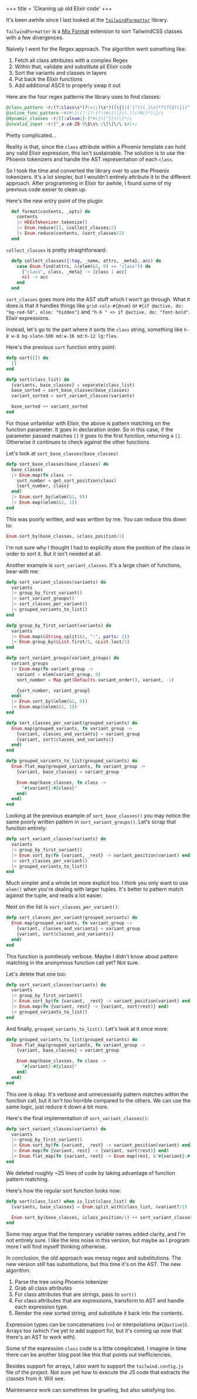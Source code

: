 +++
title = 'Cleaning up old Elixir code'
+++

It's been awhile since I last looked at the [`TailwindFormatter`](https://github.com/100phlecs/tailwind_formatter) library.

`TailwindFormatter` is a [Mix Format](https://hexdocs.pm/mix/main/Mix.Tasks.Format.html#module-plugins) extension to sort TailwindCSS classes with a few divergences. 

Naively I went for the Regex approach. The algorithm went something like:

1. Fetch all class attributes with a complex Regex
2. Within that, validate and substitute all Elixir code
3. Sort the variants and classes in layers
4. Put back the Elixir functions
5. Add additional ASCII to properly swap it out

Here are the four regex patterns the library uses to find classes:

```elixir
@class_pattern ~r/(?:class\s*(?:=|:)\s*)((\{)|('|"))(.|\s)*?(?(2)\}|("|'))/i
@inline_func_pattern ~r/#\{((?:(?:(?!(#\{|\})).)|(?R))*)\}/i
@dynamic_classes ~r/[[:alnum:]-]*#\{([^}]+)\}*/i
@invalid_input ~r/[^_a-zA-Z0-9\$\s\-:\[\]\/\.\#]+/
```

Pretty complicated...

Reality is that, since the `class` attribute within a Phoenix template can hold any valid Elixir expression, this isn't sustainable. The solution is to use the Phoenix tokenizers and handle the AST representation of each `class`.

So I took the time and converted the library over to use the Phoenix tokenizers. It's a lot simpler, but I wouldn't entirely attribute it to the different approach. After programming in Elixir for awhile, I found some of my previous code easier to clean up.

Here's the new entry point of the plugin:

```elixir
  def format(contents, _opts) do
    contents
    |> HEExTokenizer.tokenize()
    |> Enum.reduce([], &collect_classes/2)
    |> Enum.reduce(contents, &sort_classes/2)
  end
```

`collect_classes` is pretty straightforward:

```elixir
  defp collect_classes({:tag, _name, attrs, _meta}, acc) do
    case Enum.find(attrs, &(elem(&1, 0) == "class")) do
      {"class", class, _meta} -> [class | acc]
      nil -> acc
    end
  end
  ```

`sort_classes` goes more into the AST stuff which I won't go through. What it does is that it handles things like `grid-cols-#{@num}` or `#{if @active, do: "bg-red-50", else: "hidden"}` and `"h-6 " <> if @active, do: "font-bold"`. Elixir expressions.

Instead, let's go to the part where it sorts the `class` string, something like `h-8 w-8 bg-slate-500 md:w-16 md:h-12 lg:flex`.

Here's the previous `sort` function entry point:

```elixir
defp sort([]) do
  []
end

defp sort(class_list) do
  {variants, base_classes} = separate(class_list)
  base_sorted = sort_base_classes(base_classes)
  variant_sorted = sort_variant_classes(variants)

  base_sorted ++ variant_sorted
end
```

For those unfamiliar with Elixir, the above is pattern matching on the function parameter. It goes in declaration order. So in this case, if the parameter passed matches `[]` it goes to the first function, returning a `[]`. Otherwise it continues to check against the other functions.

Let's look at `sort_base_classes(base_classes)`

```elixir
defp sort_base_classes(base_classes) do
  base_classes
  |> Enum.map(fn class ->
    sort_number = get_sort_position(class)
    {sort_number, class}
  end)
  |> Enum.sort_by(&elem(&1, 0))
  |> Enum.map(&elem(&1, 1))
end
```

This was poorly written, and was written by me. You can reduce this down to:

```elixir
Enum.sort_by(base_classes, &class_position/1)
```

I'm not sure why I thought I had to explicitly store the position of the class in order to sort it. But it isn't needed at all.

Another example is `sort_variant_classes`. It's a large chain of functions, bear with me:

```elixir
defp sort_variant_classes(variants) do
  variants
  |> group_by_first_variant()
  |> sort_variant_groups()
  |> sort_classes_per_variant()
  |> grouped_variants_to_list()
end

defp group_by_first_variant(variants) do
  variants
  |> Enum.map(&String.split(&1, ":", parts: 2))
  |> Enum.group_by(&List.first/1, &List.last/1)
end

defp sort_variant_groups(variant_groups) do
  variant_groups
  |> Enum.map(fn variant_group ->
    variant = elem(variant_group, 0)
    sort_number = Map.get(Defaults.variant_order(), variant, -1)

    {sort_number, variant_group}
  end)
  |> Enum.sort_by(&elem(&1, 0))
  |> Enum.map(&elem(&1, 1))
end

defp sort_classes_per_variant(grouped_variants) do
  Enum.map(grouped_variants, fn variant_group ->
    {variant, classes_and_variants} = variant_group
    {variant, sort(classes_and_variants)}
  end)
end

defp grouped_variants_to_list(grouped_variants) do
  Enum.flat_map(grouped_variants, fn variant_group ->
    {variant, base_classes} = variant_group

    Enum.map(base_classes, fn class ->
      "#{variant}:#{class}"
    end)
  end)
end
```

Looking at the previous example of `sort_base_classes()` you may notice the same poorly written pattern in `sort_variant_groups()`. Let's scrap that function entirely:

```elixir
defp sort_variant_classes(variants) do
  variants
  |> group_by_first_variant()
  |> Enum.sort_by(fn {variant, _rest} -> variant_position(variant) end)
  |> sort_classes_per_variant()
  |> grouped_variants_to_list()
end
```

Much simpler and a whole lot more explicit too. I think you only want to use `elem()` when you're dealing with larger tuples. It's better to pattern match against the tuple, and reads a lot easier.

Next on the list is `sort_classes_per_variant()`:

```elixir
defp sort_classes_per_variant(grouped_variants) do
  Enum.map(grouped_variants, fn variant_group ->
    {variant, classes_and_variants} = variant_group
    {variant, sort(classes_and_variants)}
  end)
end
```

This function is pointlessly verbose. Maybe I didn't know about pattern matching in the anonymous function call yet? Not sure.

Let's delete that one too:

```elixir
defp sort_variant_classes(variants) do
  variants
  |> group_by_first_variant()
  |> Enum.sort_by(fn {variant, _rest} -> variant_position(variant) end)
  |> Enum.map(fn {variant, rest} -> {variant, sort(rest)} end)
  |> grouped_variants_to_list()
end
```

And finally, `grouped_variants_to_list()`. Let's look at it once more:

```elixir
defp grouped_variants_to_list(grouped_variants) do
  Enum.flat_map(grouped_variants, fn variant_group ->
    {variant, base_classes} = variant_group

    Enum.map(base_classes, fn class ->
      "#{variant}:#{class}"
    end)
  end)
end
```

This one is okay. It's verbose and unnecessarily pattern matches within the function call, but it isn't too horrible compared to the others. We can use the same logic, just reduce it down a bit more.

Here's the final implementation of `sort_variant_classes()`:

```elixir
defp sort_variant_classes(variants) do
  variants
  |> group_by_first_variant()
  |> Enum.sort_by(fn {variant, _rest} -> variant_position(variant) end)
  |> Enum.map(fn {variant, rest} -> {variant, sort(rest)} end)
  |> Enum.flat_map(fn {variant, rest} -> Enum.map(rest, &"#{variant}:#{&1}") end)
end
```

We deleted roughly ~25 lines of code by taking advantage of function pattern matching.

Here's how the regular sort function looks now:

```elixir
defp sort(class_list) when is_list(class_list) do
  {variants, base_classes} = Enum.split_with(class_list, &variant?/1)

  Enum.sort_by(base_classes, &class_position/1) ++ sort_variant_classes(variants)
end
```

Some may argue that the temporary variable names added clarity, and I'm not entirely sure. 
I like the less noise in this version, but maybe as I program more I will find myself thinking otherwise.

In conclusion, the old approach was messy regex and substitutions. The new version _still_ has substitutions, but this time it's on the AST. The new algorithm:

1. Parse the tree using Phoenix tokenizer
2. Grab all class attributes
3. For class attributes that are strings, pass to `sort()`
4. For class attributes that are expressions, transform to AST and handle each expression type.
5. Render the new sorted string, and substitute it back into the contents.

Expression types can be concatenations (`<>`) or interpolations (`#{@active}`). Arrays too (which I've yet to add support for, but it's coming up now that there's an AST to work with).

Some of the expression `class` code is a little complicated. 
I imagine in time there can be another blog post like this that points out inefficiencies.

Besides support for arrays, I also want to support the `tailwind.config.js` file of the project. Not sure yet how to execute the JS code that extracts the classes from it. Will see.

Maintenance work can sometimes be grueling, but also satisfying too.

